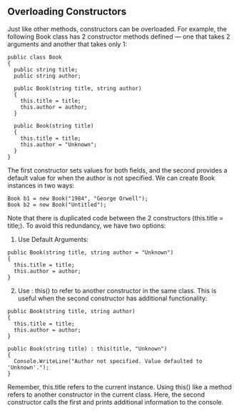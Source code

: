 ## Overloading Constructors

Just like other methods, constructors can be overloaded. For example, the following Book class has 2 constructor methods defined — one that takes 2 arguments and another that takes only 1:

```
public class Book
{
  public string title;
  public string author;

  public Book(string title, string author)
  {
    this.title = title;
    this.author = author;
  }

  public Book(string title)
  {
    this.title = title;
    this.author = "Unknown";
  }
}

```

The first constructor sets values for both fields, and the second provides a default value for when the author is not specified. We can create Book instances in two ways:

```
Book b1 = new Book("1984", "George Orwell");
Book b2 = new Book("Untitled");

```

Note that there is duplicated code between the 2 constructors (this.title = title;). To avoid this redundancy, we have two options:

1. Use Default Arguments:

```
public Book(string title, string author = "Unknown")
{
  this.title = title;
  this.author = author;
}

```

2. Use : this() to refer to another constructor in the same class. This is useful when the second constructor has additional functionality:

```
public Book(string title, string author)
{
  this.title = title;
  this.author = author;
}

public Book(string title) : this(title, "Unknown")
{
  Console.WriteLine("Author not specified. Value defaulted to 'Unknown'.");
}

```

Remember, this.title refers to the current instance. Using this() like a method refers to another constructor in the current class. Here, the second constructor calls the first and prints additional information to the console.
